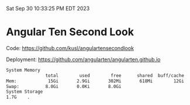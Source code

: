 Sat Sep 30 10:33:25 PM EDT 2023

# Angular Ten Second Look

Code: https://github.com/kusl/angulartensecondlook

Deployment: https://github.com/angularten/angularten.github.io

```bash
System Memory
               total        used        free      shared  buff/cache   available
Mem:            15Gi       2.9Gi       302Mi       618Mi        12Gi        11Gi
Swap:          8.0Gi       0.0Ki       8.0Gi
System Storage
1.7G	.
```
```bash
